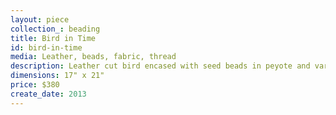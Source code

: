 ```yaml
---
layout: piece
collection_: beading
title: Bird in Time
id: bird-in-time
media: Leather, beads, fabric, thread
description: Leather cut bird encased with seed beads in peyote and various beading stitches, quilted, fabric matted in glassed maple frame 2" in depth.
dimensions: 17" x 21"
price: $380
create_date: 2013
---
```

